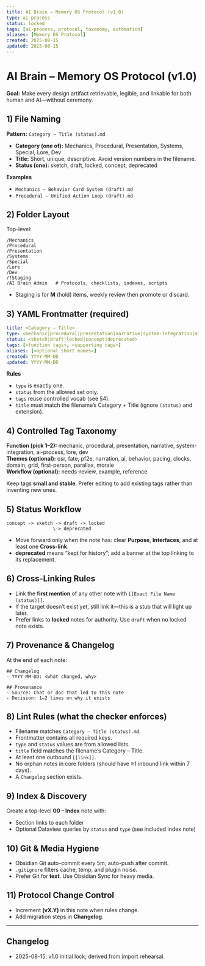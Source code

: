 ```yaml
---
title: AI Brain – Memory OS Protocol (v1.0)
type: ai-process
status: locked
tags: [ai-process, protocol, taxonomy, automation]
aliases: [Memory OS Protocol]
created: 2025-08-15
updated: 2025-08-15
---
```


# AI Brain – Memory OS Protocol (v1.0)

**Goal:** Make every design artifact retrievable, legible, and linkable for both human and AI—without ceremony.

## 1) File Naming
**Pattern:** `Category – Title (status).md`  
- **Category (one of):** Mechanics, Procedural, Presentation, Systems, Special, Lore, Dev  
- **Title:** Short, unique, descriptive. Avoid version numbers in the filename.  
- **Status (one):** sketch, draft, locked, concept, deprecated

**Examples**
- `Mechanics – Behavior Card System (draft).md`
- `Procedural – Unified Action Loop (draft).md`

## 2) Folder Layout
Top-level:
```
/Mechanics
/Procedural
/Presentation
/Systems
/Special
/Lore
/Dev
/!Staging
/AI Brain Admin   # Protocols, checklists, indexes, scripts
```
- Staging is for **M** (hold) items, weekly review then promote or discard.

## 3) YAML Frontmatter (required)
```yaml
title: <Category – Title>
type: <mechanic|procedural|presentation|narrative|system-integration|ai-process|lore|dev>
status: <sketch|draft|locked|concept|deprecated>
tags: [<function tags>, <supporting tags>]
aliases: [<optional short names>]
created: YYYY-MM-DD
updated: YYYY-MM-DD
```
**Rules**
- `type` is exactly one.  
- `status` from the allowed set only.  
- `tags` reuse controlled vocab (see §4).  
- `title` must match the filename’s Category + Title (ignore `(status)` and extension).

## 4) Controlled Tag Taxonomy
**Function (pick 1–2):** mechanic, procedural, presentation, narrative, system-integration, ai-process, lore, dev  
**Themes (optional):** osr, fate, pf2e, narration, ai, behavior, pacing, clocks, domain, grid, first-person, parallax, morale  
**Workflow (optional):** needs-review, example, reference

Keep tags **small and stable**. Prefer editing to add existing tags rather than inventing new ones.

## 5) Status Workflow
```
concept -> sketch -> draft -> locked
                 \-> deprecated
```
- Move forward only when the note has: clear **Purpose**, **Interfaces**, and at least one **Cross-link**.  
- **deprecated** means “kept for history”; add a banner at the top linking to its replacement.

## 6) Cross-Linking Rules
- Link the **first mention** of any other note with `[[Exact File Name (status)]]`.
- If the target doesn’t exist yet, still link it—this is a stub that will light up later.
- Prefer links to **locked** notes for authority. Use `draft` when no locked note exists.

## 7) Provenance & Changelog
At the end of each note:

```
## Changelog
- YYYY-MM-DD: <what changed, why>

## Provenance
- Source: Chat or doc that led to this note
- Decision: 1–2 lines on why it exists
```

## 8) Lint Rules (what the checker enforces)
- Filename matches `Category – Title (status).md`.  
- Frontmatter contains all required keys.  
- `type` and `status` values are from allowed lists.  
- `title` field matches the filename’s Category – Title.  
- At least one outbound `[[link]]`.  
- No orphan notes in core folders (should have ≥1 inbound link within 7 days).  
- A `Changelog` section exists.

## 9) Index & Discovery
Create a top-level **00 – Index** note with:
- Section links to each folder
- Optional Dataview queries by `status` and `type` (see included index note)

## 10) Git & Media Hygiene
- Obsidian Git auto-commit every 5m; auto-push after commit.  
- `.gitignore` filters cache, temp, and plugin noise.  
- Prefer Git for **text**. Use Obsidian Sync for heavy media.

## 11) Protocol Change Control
- Increment **(vX.Y)** in this note when rules change.  
- Add migration steps in **Changelog**.

---

## Changelog
- 2025-08-15: v1.0 initial lock; derived from import rehearsal.
